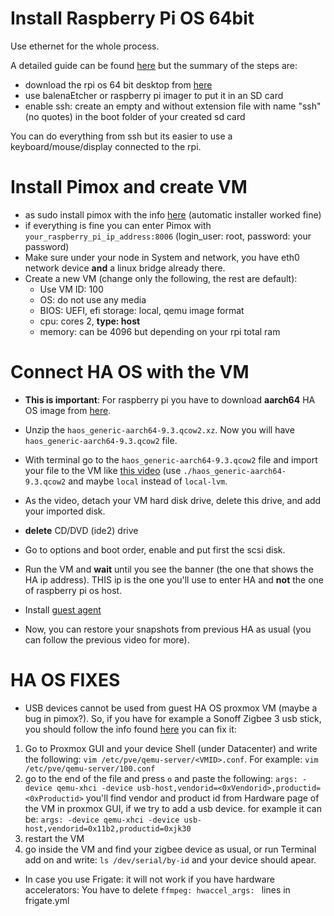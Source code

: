 # Install Raspberry Pi OS **64bit**

Use ethernet for the whole process.

A detailed guide can be found [here](https://pycvala.de/blog/raspberry-pi/raspberry-pi-installing-proxmox-ve-7-on-the-pi-4/#what-youll-need) but the summary of the steps are:

* download the rpi os 64 bit desktop from [here](https://downloads.raspberrypi.org/raspios_arm64/images/raspios_arm64-2022-09-26/2022-09-22-raspios-bullseye-arm64.img.xz)
* use balenaEtcher or raspberry pi imager to put it in an SD card
* enable ssh: create an empty and without extension file with name "ssh" (no quotes) in the boot folder of your created sd card

You can do everything from ssh but its easier to use a keyboard/mouse/display connected to the rpi.

# Install Pimox and create VM
* as sudo install pimox with the info [here](https://github.com/pimox/pimox7) (automatic installer worked fine)
* if everything is fine you can enter Pimox with `your_raspberry_pi_ip_address:8006` (login_user: root, password: your password)
* Make sure under your node in System and network, you have eth0 network device **and** a linux bridge already there.
* Create a new VM (change only the following, the rest are default):
  * Use VM ID: 100
  * OS: do not use any media
  * BIOS: UEFI, efi storage: local, qemu image format
  * cpu: cores 2, **type: host**
  * memory: can be 4096 but depending on your rpi total ram
 
 # Connect HA OS with the VM
 
* **This is important**: For raspberry pi you have to download **aarch64** HA OS image from [here](https://github.com/home-assistant/operating-system/releases/download/9.3/haos_generic-aarch64-9.3.qcow2.xz).

* Unzip the `haos_generic-aarch64-9.3.qcow2.xz`. Now you will have `haos_generic-aarch64-9.3.qcow2` file.

* With terminal go to the `haos_generic-aarch64-9.3.qcow2` file and import your file to the VM like [this video](https://youtu.be/PrKQkI53xys?t=831) (use `./haos_generic-aarch64-9.3.qcow2` and maybe `local` instead of `local-lvm`. 

* As the video, detach your VM hard disk drive, delete this drive, and add your imported disk.
* **delete** CD/DVD (ide2) drive
* Go to options and boot order, enable and put first the scsi disk.
* Run the VM and **wait** until you see the banner (the one that shows the HA ip address). THIS ip is the one you'll use to enter HA and **not** the one of raspberry pi os host.
* Install [guest agent](https://pycvala.de/blog/raspberry-pi/raspberry-pi-installing-proxmox-ve-7-on-the-pi-4/#what-youll-need)
* Now, you can restore your snapshots from previous HA as usual (you can follow the previous video for more).

# HA OS FIXES

* USB devices cannot be used from guest HA OS proxmox VM (maybe a bug in pimox?). So, if you have for example a Sonoff Zigbee 3 usb stick, you should follow the info found [here](https://github.com/pimox/pimox7/issues/48#issuecomment-1065759910) you can fix it:

1. Go to Proxmox GUI and your device Shell (under Datacenter) and write the following:
`vim /etc/pve/qemu-server/<VMID>.conf`. For example: `vim /etc/pve/qemu-server/100.conf`
2. go to the end of the file and press `o` and paste the following:
`args: -device qemu-xhci -device usb-host,vendorid=<0xVendorid>,productid=<0xProductid>`
you'll find vendor and product id from Hardware page of the VM in proxmox GUI, if we try to add a usb device.
for example it can be:
`args: -device qemu-xhci -device usb-host,vendorid=0x11b2,productid=0xjk30`
3. restart the VM
4. go inside the VM and find your zigbee device as usual, or run Terminal add on and write: `ls /dev/serial/by-id` and your device should apear.


* In case you use Frigate: it will not work if you have hardware accelerators: You have to delete `ffmpeg: hwaccel_args: ` lines in frigate.yml

